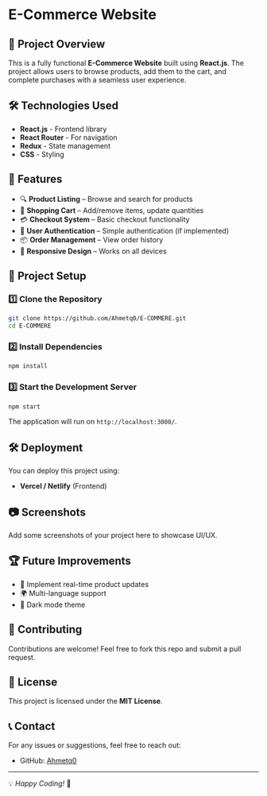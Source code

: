 # E-Commerce Website

## 🚀 Project Overview

This is a fully functional **E-Commerce Website** built using **React.js**. The project allows users to browse products, add them to the cart, and complete purchases with a seamless user experience.

## 🛠️ Technologies Used

- **React.js** - Frontend library
- **React Router** - For navigation
- **Redux** - State management
- **CSS** - Styling

## 📌 Features

- 🔍 **Product Listing** – Browse and search for products
- 🛒 **Shopping Cart** – Add/remove items, update quantities
- 💳 **Checkout System** – Basic checkout functionality
- 🔐 **User Authentication** – Simple authentication (if implemented)
- 📦 **Order Management** – View order history
- 📱 **Responsive Design** – Works on all devices

## 📂 Project Setup

### 1️⃣ Clone the Repository

```sh
git clone https://github.com/Ahmetq0/E-COMMERE.git
cd E-COMMERE
```

### 2️⃣ Install Dependencies

```sh
npm install
```

### 3️⃣ Start the Development Server

```sh
npm start
```

The application will run on `http://localhost:3000/`.

## 🛠️ Deployment

You can deploy this project using:

- **Vercel / Netlify** (Frontend)

## 📷 Screenshots

Add some screenshots of your project here to showcase UI/UX.

## 🏆 Future Improvements

- 🔄 Implement real-time product updates
- 🌍 Multi-language support
- 🎨 Dark mode theme

## 🤝 Contributing

Contributions are welcome! Feel free to fork this repo and submit a pull request.

## 📜 License

This project is licensed under the **MIT License**.

## 📞 Contact

For any issues or suggestions, feel free to reach out:

- GitHub: [Ahmetq0](https://github.com/Ahmetq0)

---

💡 *Happy Coding!* 🎉

